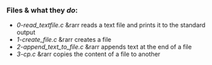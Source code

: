 ### Files & what they _do_:
* _0-read_textfile.c_ &rarr
  reads a text file and prints it to the standard output
* _1-create_file.c_ &rarr
  creates a file
* _2-append_text_to_file.c_ &rarr
  appends text at the end of a file
* _3-cp.c_ &rarr
  copies the content of a file to another
